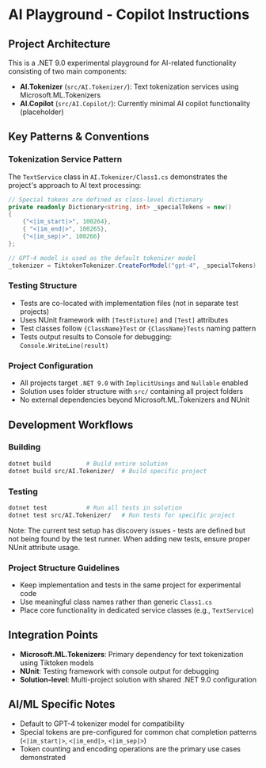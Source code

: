 # AI Playground - Copilot Instructions

## Project Architecture

This is a .NET 9.0 experimental playground for AI-related functionality consisting of two main components:

- **AI.Tokenizer** (`src/AI.Tokenizer/`): Text tokenization services using Microsoft.ML.Tokenizers
- **AI.Copilot** (`src/AI.Copilot/`): Currently minimal AI copilot functionality (placeholder)

## Key Patterns & Conventions

### Tokenization Service Pattern
The `TextService` class in `AI.Tokenizer/Class1.cs` demonstrates the project's approach to AI text processing:

```csharp
// Special tokens are defined as class-level dictionary
private readonly Dictionary<string, int> _specialTokens = new()
{
    {"<|im_start|>", 100264},
    { "<|im_end|>", 100265},
    {"<|im_sep|>", 100266}
};

// GPT-4 model is used as the default tokenizer model
_tokenizer = TiktokenTokenizer.CreateForModel("gpt-4", _specialTokens);
```

### Testing Structure
- Tests are co-located with implementation files (not in separate test projects)
- Uses NUnit framework with `[TestFixture]` and `[Test]` attributes
- Test classes follow `{ClassName}Test` or `{ClassName}Tests` naming pattern
- Tests output results to Console for debugging: `Console.WriteLine(result)`

### Project Configuration
- All projects target `.NET 9.0` with `ImplicitUsings` and `Nullable` enabled
- Solution uses folder structure with `src/` containing all project folders
- No external dependencies beyond Microsoft.ML.Tokenizers and NUnit

## Development Workflows

### Building
```bash
dotnet build          # Build entire solution
dotnet build src/AI.Tokenizer/  # Build specific project
```

### Testing
```bash
dotnet test           # Run all tests in solution
dotnet test src/AI.Tokenizer/   # Run tests for specific project
```

Note: The current test setup has discovery issues - tests are defined but not being found by the test runner. When adding new tests, ensure proper NUnit attribute usage.

### Project Structure Guidelines
- Keep implementation and tests in the same project for experimental code
- Use meaningful class names rather than generic `Class1.cs`
- Place core functionality in dedicated service classes (e.g., `TextService`)

## Integration Points

- **Microsoft.ML.Tokenizers**: Primary dependency for text tokenization using Tiktoken models
- **NUnit**: Testing framework with console output for debugging
- **Solution-level**: Multi-project solution with shared .NET 9.0 configuration

## AI/ML Specific Notes

- Default to GPT-4 tokenizer model for compatibility
- Special tokens are pre-configured for common chat completion patterns (`<|im_start|>`, `<|im_end|>`, `<|im_sep|>`)
- Token counting and encoding operations are the primary use cases demonstrated